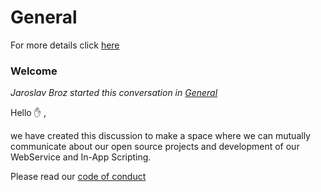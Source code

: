 # General 

For more details click [here](https://github.com/orgs/Dlubal-Software/discussions/categories/general)

### **Welcome**

*Jaroslav Broz started this conversation in [General](https://github.com/orgs/Dlubal-Software/discussions/categories/general)*

Hello ✋ ,

we have created this discussion to make a space where we can mutually communicate about our open source projects and development of our WebService and In-App Scripting. 


Please read our [code of conduct](/guide/CODE_OF_CONDUCT.md)
